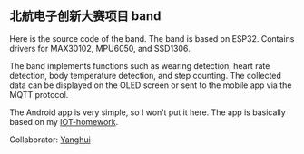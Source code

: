 ## 北航电子创新大赛项目 band

Here is the source code of the band. The band is based on ESP32. Contains drivers for MAX30102, MPU6050, and SSD1306.

The band implements functions such as wearing detection, heart rate detection, body temperature detection, and step counting. The collected data can be displayed on the OLED screen or sent to the mobile app via the MQTT protocol.

The Android app is very simple, so I won’t put it here. The app is basically based on my [IOT-homework](https://github.com/Narukara/IOT-homework).

Collaborator: [Yanghui](https://github.com/Ling-YangHui)

